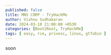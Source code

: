 ```yaml
---
published: false
title: MNS CORP - TryHackMe
author: Vishnu Sudhakaran
date: 2024-03-10 21:00:00 +0530
categories: [Boot2Root, TryHackMe]
tags: [ easy, rce, privesc, linux, gtfobin ]
---
```


soon
